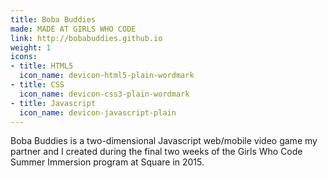 ```yaml
---
title: Boba Buddies
made: MADE AT GIRLS WHO CODE
link: http://bobabuddies.github.io
weight: 1
icons:
- title: HTML5
  icon_name: devicon-html5-plain-wordmark
- title: CSS
  icon_name: devicon-css3-plain-wordmark
- title: Javascript
  icon_name: devicon-javascript-plain
---
```

Boba Buddies is a two-dimensional Javascript web/mobile video game my partner and I created during the final two weeks of the Girls Who Code Summer Immersion program at Square in 2015.
